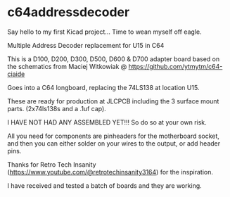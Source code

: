 # c64addressdecoder
Say hello to my first Kicad project... Time to wean myself off eagle.


Multiple Address Decoder replacement for U15 in C64


This is a D100, D200, D300, D500, D600 & D700 adapter board based on the schematics from Maciej Witkowiak @ https://github.com/ytmytm/c64-ciaide

Goes into a C64 longboard, replacing the 74LS138 at location U15.

These are ready for production at JLCPCB including the 3 surface mount parts. (2x74ls138s and a .1uf cap).

I HAVE NOT HAD ANY ASSEMBLED YET!!! So do so at your own risk. 

All you need for components are pinheaders for the motherboard socket, and then you can either solder on your wires to the output, or add header pins.

Thanks for Retro Tech Insanity (https://www.youtube.com/@retrotechinsanity3164) for the inspiration.

I have received and tested a batch of boards and they are working.



